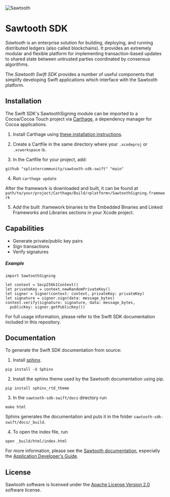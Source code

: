 
![Sawtooth](https://raw.githubusercontent.com/splintercommunity/sawtooth-core/master/images/sawtooth_logo_light_blue-small.png)

# Sawtooth SDK

*Sawtooth* is an enterprise solution for building, deploying, and
running distributed ledgers (also called blockchains). It provides an extremely
modular and flexible platform for implementing transaction-based updates to
shared state between untrusted parties coordinated by consensus algorithms.

The *Sawtooth Swift SDK* provides a number of useful components that simplify
developing Swift applications which interface with the Sawtooth platform.

## Installation

The Swift SDK's SawtoothSigning module can be imported to a Cocoa/Cocoa Touch
project via [Carthage](https://github.com/Carthage/Carthage), a dependency
manager for Cocoa applications.

1. Install Carthage using
[these installation instructions](https://github.com/Carthage/Carthage#installing-carthage).

2. Create a Cartfile in the same directory where your `.xcodeproj` or
`.xcworkspace` is.

3. In the Cartfile for your project, add:
  ```
  github "splintercommunity/sawtooth-sdk-swift" "main"
  ```

4. Run `carthage update`

  After the framework is downloaded and built, it can be found at
  `path/to/your/project/Carthage/Build/<platform>/SawtoothSigning.framework`

5. Add the built .framework binaries to the Embedded Binaries and Linked
Frameworks and Libraries sections in your Xcode project.

## Capabilities

- Generate private/public key pairs
- Sign transactions
- Verify signatures

##### Example

  ```
  import SawtoothSigning

  let context = Secp256k1Context()
  let privateKey = context.newRandomPrivateKey()
  let signer = Signer(context: context, privateKey: privateKey)
  let signature = signer.sign(data: message_bytes)
  context.verify(signature: signature, data: message_bytes,
    publicKey: signer.getPublicKey())
  ```

For full usage information, please refer to the Swift SDK documentation
included in this repository.


## Documentation

To generate the Swift SDK documentation from source:
1. Install [sphinx](http://www.sphinx-doc.org/en/master/).
  ```
  pip install -U Sphinx
  ```
2. Install the sphinx theme used by the Sawtooth documentation using pip.
  ```
  pip install sphinx_rtd_theme
  ```
3. In the `sawtooth-sdk-swift/docs` directory run
  ```
  make html
  ```

  Sphinx generates the documentation and puts it in the folder
  `sawtooth-sdk-swift/docs/_build`.

4. To open the index file, run
  ```
  open _build/html/index.html
  ```

For more information, please see the
[Sawtooth documentation](https://sawtooth.splinter.dev/),
especially the
[Application Developer's Guide](https://sawtooth.splinter.dev/docs/1.2/app_developers_guide/).

License
-------
Sawtooth software is licensed under the
[Apache License Version 2.0](LICENSE) software license.
